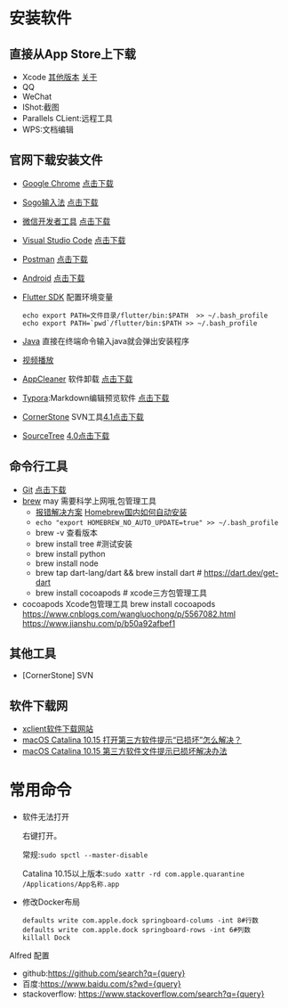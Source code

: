 # 安装软件
## 直接从App Store上下载
- Xcode [其他版本](https://developer.apple.com/download/more/) [关于](https://developer.apple.com/cn/support/xcode/)
- QQ 
- WeChat
- IShot:截图
- Parallels CLient:远程工具
- WPS:文档编辑


## 官网下载安装文件
- [Google Chrome](https://www.google.cn/intl/zh-CN/chrome/) [点击下载](https://dl.google.com/chrome/mac/stable/GGRO/googlechrome.dmg)

- [Sogo输入法](https://pinyin.sogou.com/mac/)  [点击下载](http://cdn2.ime.sogou.com/c01fa0af246155e5fb0820d7c1f277be/5ec9f88d/dl/index/1588947491/sogou_mac_58a.zip)

- [微信开发者工具](https://developers.weixin.qq.com/miniprogram/dev/devtools/download.html)  [点击下载](https://dldir1.qq.com/WechatWebDev/nightly/p-ae42ee2cde4d42ee80ac60b35f183a99/wechat_devtools_1.02.2004020.dmg)

- [Visual Studio Code](https://code.visualstudio.com)  [点击下载](https://vscode.cdn.azure.cn/stable/5763d909d5f12fe19f215cbfdd29a91c0fa9208a/VSCode-darwin-stable.zip)

- [Postman](https://www.postman.com/downloads/)  [点击下载](https://dl.pstmn.io/download/latest/osx)

- [Android](https://developer.android.google.cn/studio)  [点击下载](https://r3---sn-bvn0o-tpil.gvt1.com/edgedl/android/studio/install/3.6.3.0/android-studio-ide-192.6392135-mac.dmg?cms_redirect=yes&mh=9f&mip=119.33.194.221&mm=28&mn=sn-bvn0o-tpil&ms=nvh&mt=1590294792&mv=m&mvi=2&pl=19&shardbypass=yes)

- [Flutter SDK](https://flutter.dev/docs/development/tools/sdk/releases?tab=macos) 
	配置环境变量
	
	```shell
	echo export PATH=文件目录/flutter/bin:$PATH  >> ~/.bash_profile
	echo export PATH=`pwd`/flutter/bin:$PATH >> ~/.bash_profile
	```
	
- [Java](http://www.oracle.com/technetwork/java/javase/downloads) 直接在终端命令输入java就会弹出安装程序

- [视频播放](https://iina.io)

- [AppCleaner](http://freemacsoft.net/appcleaner/) 软件卸载 [点击下载](https://freemacsoft.net/downloads/AppCleaner_3.5.zip)

- [Typora](https://www.typora.io):Markdown编辑预览软件 [点击下载](https://freemacsoft.net/downloads/AppCleaner_3.5.zip)

- [CornerStone](https://xclient.info/search/s/svn/) SVN工具[4.1点击下载](http://u864.ch1-cucc-dd.tv002.com/down/dbb422373fa9e0077ec155c1a94b8fcf/Cornerstone_4.1_xclient.info.dmg?cts=wt-f-D119A33A194A221F9736c&ctp=119A33A194A221&ctt=1590328950&limit=1&spd=35000&ctk=dbb422373fa9e0077ec155c1a94b8fcf&chk=d2a500932d9e8bb25e63aba12065e47f-18115072&mtd=1)

- [SourceTree](https://www.sourcetreeapp.com)    [4.0点击下载](https://product-downloads.atlassian.com/software/sourcetree/ga/Sourcetree_4.0_229.zip)

## 命令行工具
- [Git](https://git-scm.com/download/mac) [点击下载](https://nchc.dl.sourceforge.net/project/git-osx-installer/git-2.15.0-intel-universal-mavericks.dmg)
- [brew](https://brew.sh) may 需要科学上网哦,包管理工具
	- [报错解决方案](https://www.zhihu.com/question/35928898?sort=created)   [Homebrew国内如何自动安装](https://zhuanlan.zhihu.com/p/111014448)
	- `echo "export HOMEBREW_NO_AUTO_UPDATE=true" >> ~/.bash_profile`
	- brew -v 查看版本
	- brew install tree #测试安装
	- brew install python  
	- brew install node
	- brew tap dart-lang/dart && brew install dart # https://dart.dev/get-dart
	- brew install cocoapods # xcode三方包管理工具
- cocoapods Xcode包管理工具
	brew install cocoapods
	https://www.cnblogs.com/wangluochong/p/5567082.html
	https://www.jianshu.com/p/b50a92afbef1

## 其他工具 
- [CornerStone] SVN 

## 软件下载网
- [xclient软件下载网站](https://xclient.info)
- [macOS Catalina 10.15 打开第三方软件提示“已损坏”怎么解决？](https://blog.csdn.net/mac666999/article/details/102683400)
- [macOS Catalina 10.15 第三方软件文件提示已损坏解决办法](https://blog.csdn.net/D_Y925224/article/details/102571444)

# 常用命令

- 软件无法打开

  右键打开。

  常规:`sudo spctl --master-disable`
  
  Catalina 10.15以上版本:`sudo xattr -rd com.apple.quarantine /Applications/App名称.app`

- 修改Docker布局

  ```shell
  defaults write com.apple.dock springboard-colums -int 8#行数
  defaults write com.apple.dock springboard-rows -int 6#列数
  killall Dock
  ```

  

  

Alfred 配置
- github:https://github.com/search?q={query}
- 百度:https://www.baidu.com/s?wd={query}
- stackoverflow: https://www.stackoverflow.com/search?q={query}